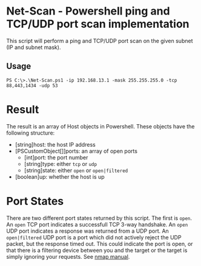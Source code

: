  # Net-Scan - Powershell ping and TCP/UDP port scan implementation

This script will perform a ping and TCP/UDP port scan on the given subnet (IP and subnet mask). 

## Usage

```
PS C:\>.\Net-Scan.ps1 -ip 192.168.13.1 -mask 255.255.255.0 -tcp 88,443,1434 -udp 53
```

# Result

The result is an array of Host objects in Powershell. These objects have the following structure:

- \[string\]host: the host IP address
- \[PSCustomObject\[\]\]ports: an array of open ports
  - \[int\]port: the port number
  - \[string\]type: either `tcp` or `udp`
  - \[string\]state: either `open` or `open|filtered`
- \[boolean\]up: whether the host is up

# Port States

There are two different port states returned by this script. The first is `open`. An `open` TCP port indicates a successfull  TCP 3-way handshake. An `open` UDP port indicates a response was returned from a UDP port. An `open|filtered` UDP port is a port which did not actively reject the UDP packet, but the response timed out. This could indicate the port is open, or that there is a filtering device between you and the target or the target is simply ignoring your requests. See [nmap manual](https://nmap.org/book/man-port-scanning-techniques.html).
